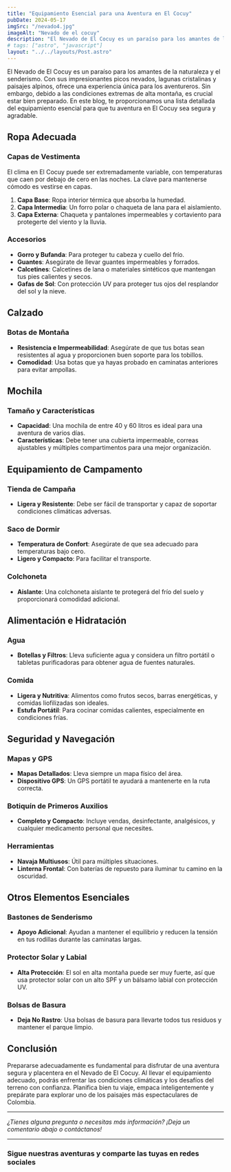 ```yaml
---
title: "Equipamiento Esencial para una Aventura en El Cocuy"
pubDate: 2024-05-17
imgSrc: "/nevado4.jpg"
imageAlt: "Nevado de el cocuy"
description: "El Nevado de El Cocuy es un paraíso para los amantes de la naturaleza y el senderismo. Con sus impresionantes picos nevados, lagunas cristalinas y paisajes alpinos, ofrece una experiencia única para los aventureros. Sin embargo, debido a las condiciones extremas de alta montaña, es crucial estar bien preparado. En este blog, te proporcionamos una lista detallada del equipamiento esencial para que tu aventura en El Cocuy sea segura y agradable."
# tags: ["astro", "javascript"]
layout: "../../layouts/Post.astro"
---
```


El Nevado de El Cocuy es un paraíso para los amantes de la naturaleza y el senderismo. Con sus impresionantes picos nevados, lagunas cristalinas y paisajes alpinos, ofrece una experiencia única para los aventureros. Sin embargo, debido a las condiciones extremas de alta montaña, es crucial estar bien preparado. En este blog, te proporcionamos una lista detallada del equipamiento esencial para que tu aventura en El Cocuy sea segura y agradable.

## Ropa Adecuada

### Capas de Vestimenta

El clima en El Cocuy puede ser extremadamente variable, con temperaturas que caen por debajo de cero en las noches. La clave para mantenerse cómodo es vestirse en capas.

1. **Capa Base**: Ropa interior térmica que absorba la humedad.
2. **Capa Intermedia**: Un forro polar o chaqueta de lana para el aislamiento.
3. **Capa Externa**: Chaqueta y pantalones impermeables y cortaviento para protegerte del viento y la lluvia.

### Accesorios

- **Gorro y Bufanda**: Para proteger tu cabeza y cuello del frío.
- **Guantes**: Asegúrate de llevar guantes impermeables y forrados.
- **Calcetines**: Calcetines de lana o materiales sintéticos que mantengan tus pies calientes y secos.
- **Gafas de Sol**: Con protección UV para proteger tus ojos del resplandor del sol y la nieve.

## Calzado

### Botas de Montaña

- **Resistencia e Impermeabilidad**: Asegúrate de que tus botas sean resistentes al agua y proporcionen buen soporte para los tobillos.
- **Comodidad**: Usa botas que ya hayas probado en caminatas anteriores para evitar ampollas.

## Mochila

### Tamaño y Características

- **Capacidad**: Una mochila de entre 40 y 60 litros es ideal para una aventura de varios días.
- **Características**: Debe tener una cubierta impermeable, correas ajustables y múltiples compartimentos para una mejor organización.

## Equipamiento de Campamento

### Tienda de Campaña

- **Ligera y Resistente**: Debe ser fácil de transportar y capaz de soportar condiciones climáticas adversas.

### Saco de Dormir

- **Temperatura de Confort**: Asegúrate de que sea adecuado para temperaturas bajo cero.
- **Ligero y Compacto**: Para facilitar el transporte.

### Colchoneta

- **Aislante**: Una colchoneta aislante te protegerá del frío del suelo y proporcionará comodidad adicional.

## Alimentación e Hidratación

### Agua

- **Botellas y Filtros**: Lleva suficiente agua y considera un filtro portátil o tabletas purificadoras para obtener agua de fuentes naturales.

### Comida

- **Ligera y Nutritiva**: Alimentos como frutos secos, barras energéticas, y comidas liofilizadas son ideales.
- **Estufa Portátil**: Para cocinar comidas calientes, especialmente en condiciones frías.

## Seguridad y Navegación

### Mapas y GPS

- **Mapas Detallados**: Lleva siempre un mapa físico del área.
- **Dispositivo GPS**: Un GPS portátil te ayudará a mantenerte en la ruta correcta.

### Botiquín de Primeros Auxilios

- **Completo y Compacto**: Incluye vendas, desinfectante, analgésicos, y cualquier medicamento personal que necesites.

### Herramientas

- **Navaja Multiusos**: Útil para múltiples situaciones.
- **Linterna Frontal**: Con baterías de repuesto para iluminar tu camino en la oscuridad.

## Otros Elementos Esenciales

### Bastones de Senderismo

- **Apoyo Adicional**: Ayudan a mantener el equilibrio y reducen la tensión en tus rodillas durante las caminatas largas.

### Protector Solar y Labial

- **Alta Protección**: El sol en alta montaña puede ser muy fuerte, así que usa protector solar con un alto SPF y un bálsamo labial con protección UV.

### Bolsas de Basura

- **Deja No Rastro**: Usa bolsas de basura para llevarte todos tus residuos y mantener el parque limpio.

## Conclusión

Prepararse adecuadamente es fundamental para disfrutar de una aventura segura y placentera en el Nevado de El Cocuy. Al llevar el equipamiento adecuado, podrás enfrentar las condiciones climáticas y los desafíos del terreno con confianza. Planifica bien tu viaje, empaca inteligentemente y prepárate para explorar uno de los paisajes más espectaculares de Colombia.

---

_¿Tienes alguna pregunta o necesitas más información? ¡Deja un comentario abajo o contáctanos!_

---

### Sigue nuestras aventuras y comparte las tuyas en redes sociales
